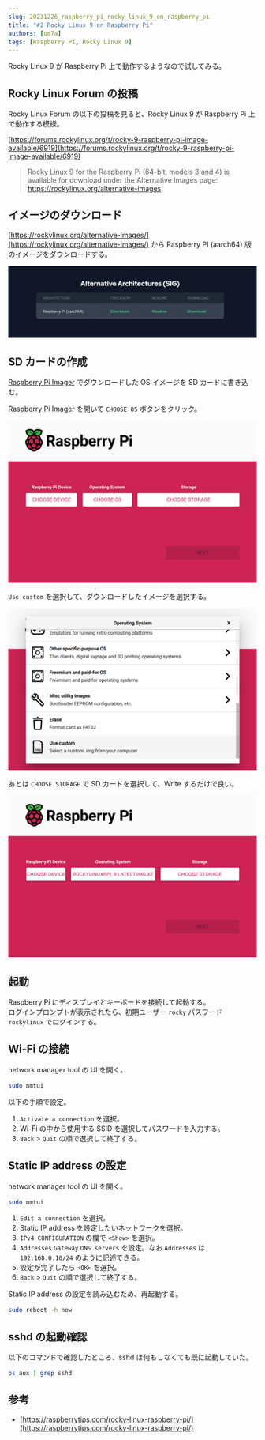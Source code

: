 ```yaml
---
slug: 20231226_raspberry_pi_rocky_linux_9_on_raspberry_pi
title: "#2 Rocky Linux 9 on Raspberry Pi"
authors: [um7a]
tags: [Raspberry Pi, Rocky Linux 9]
---
```


Rocky Linux 9 が Raspberry Pi 上で動作するようなので試してみる。

<!--truncate-->

## Rocky Linux Forum の投稿

Rocky Linux Forum の以下の投稿を見ると、Rocky Linux 9 が Raspberry Pi 上で動作する模様。

[https://forums.rockylinux.org/t/rocky-9-raspberry-pi-image-available/6919](https://forums.rockylinux.org/t/rocky-9-raspberry-pi-image-available/6919)

> Rocky Linux 9 for the Raspberry Pi (64-bit, models 3 and 4) is available for download under the Alternative Images page: https://rockylinux.org/alternative-images

## イメージのダウンロード

[https://rockylinux.org/alternative-images/](https://rockylinux.org/alternative-images/) から Raspberry PI (aarch64) 版のイメージをダウンロードする。

![Download Rocky Linux 9 Image](./images/download_rocky_linux_9_image.png)

## SD カードの作成

[Raspberry Pi Imager](https://www.raspberrypi.com/software/) でダウンロードした OS イメージを SD カードに書き込む。

Raspberry Pi Imager を開いて `CHOOSE OS` ボタンをクリック。

![Raspberry Pi Imager - Top](./images/raspberry_pi_imager_top.png)

`Use custom` を選択して、ダウンロードしたイメージを選択する。

![Raspberry Pi Imager - Use custom](./images/raspberry_pi_imager_use_custom.png)

あとは `CHOOSE STORAGE` で SD カードを選択して、Write するだけで良い。

![Raspberry Pi Imager - Choose Storage](./images/raspberry_pi_imager_after_choose_image.png)

## 起動

Raspberry Pi にディスプレイとキーボードを接続して起動する。  
ログインプロンプトが表示されたら、初期ユーザー `rocky` パスワード `rockylinux` でログインする。

## Wi-Fi の接続

network manager tool の UI を開く。

```bash
sudo nmtui
```

以下の手順で設定。

1. `Activate a connection` を選択。
2. Wi-Fi の中から使用する SSID を選択してパスワードを入力する。
3. `Back` > `Quit` の順で選択して終了する。

## Static IP address の設定

network manager tool の UI を開く。

```bash
sudo nmtui
```

1. `Edit a connection` を選択。
2. Static IP address を設定したいネットワークを選択。
3. `IPv4 CONFIGURATION` の欄で `<Show>` を選択。
4. `Addresses` `Gateway` `DNS servers` を設定。なお `Addresses` は `192.168.0.10/24` のように記述できる。
5. 設定が完了したら `<OK>` を選択。
6. `Back` > `Quit` の順で選択して終了する。

Static IP address の設定を読み込むため、再起動する。

```bash
sudo reboot -h now
```

## sshd の起動確認

以下のコマンドで確認したところ、sshd は何もしなくても既に起動していた。

```bash
ps aux | grep sshd
```

## 参考

- [https://raspberrytips.com/rocky-linux-raspberry-pi/](https://raspberrytips.com/rocky-linux-raspberry-pi/)
